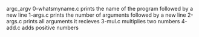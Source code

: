 argc_argv
0-whatsmyname.c
prints the name of the program followed by a new line
1-args.c
prints the number of arguments followed by a new line
2-args.c
prints all arguments it recieves
3-mul.c
multiplies two numbers
4-add.c
adds positive numbers

